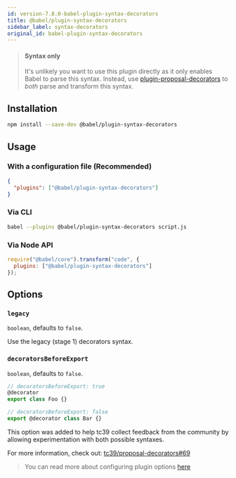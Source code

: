 ```yaml
---
id: version-7.8.0-babel-plugin-syntax-decorators
title: @babel/plugin-syntax-decorators
sidebar_label: syntax-decorators
original_id: babel-plugin-syntax-decorators
---
```


> #### Syntax only
>
> It's unlikely you want to use this plugin directly as it only enables Babel to parse this syntax. Instead, use [plugin-proposal-decorators](plugin-proposal-decorators.md) to _both_ parse and transform this syntax.

## Installation

```sh
npm install --save-dev @babel/plugin-syntax-decorators
```

## Usage

### With a configuration file (Recommended)

```json
{
  "plugins": ["@babel/plugin-syntax-decorators"]
}
```

### Via CLI

```sh
babel --plugins @babel/plugin-syntax-decorators script.js
```

### Via Node API

```javascript
require("@babel/core").transform("code", {
  plugins: ["@babel/plugin-syntax-decorators"]
});
```

## Options

### `legacy`

`boolean`, defaults to `false`.

Use the legacy (stage 1) decorators syntax.

### `decoratorsBeforeExport`

`boolean`, defaults to `false`.

```js
// decoratorsBeforeExport: true
@decorator
export class Foo {}

// decoratorsBeforeExport: false
export @decorator class Bar {}
```

This option was added to help tc39 collect feedback from the community by allowing experimentation with both possible syntaxes.

For more information, check out: [tc39/proposal-decorators#69](https://github.com/tc39/proposal-decorators/issues/69)

> You can read more about configuring plugin options [here](https://babeljs.io/docs/en/plugins#plugin-options)
